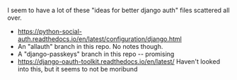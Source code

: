 I seem to have a lot of these "ideas for better django auth" files scattered all over.

- <https://python-social-auth.readthedocs.io/en/latest/configuration/django.html>
- An "allauth" branch in this repo.  No notes though.
- A "django-passkeys" branch in this repo -- promising
- <https://django-oauth-toolkit.readthedocs.io/en/latest/>
  Haven't looked into this, but it seems to not be moribund
